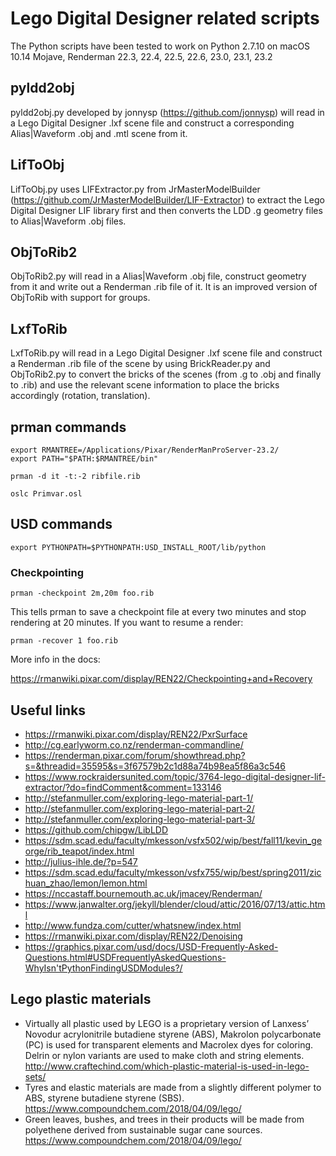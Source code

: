 # Lego Digital Designer related scripts
The Python scripts have been tested to work on Python 2.7.10 on macOS 10.14 Mojave, Renderman 22.3, 22.4, 22.5, 22.6, 23.0, 23.1, 23.2

## pyldd2obj
pyldd2obj.py developed by jonnysp (https://github.com/jonnysp) will read in a Lego Digital Designer .lxf scene file and construct a corresponding Alias|Waveform .obj and .mtl scene from it.

## LifToObj 
LifToObj.py uses LIFExtractor.py from JrMasterModelBuilder (https://github.com/JrMasterModelBuilder/LIF-Extractor) to extract the Lego Digital Designer LIF library first and then converts the LDD .g geometry files to Alias|Waveform .obj files.

## ObjToRib2
ObjToRib2.py will read in a Alias|Waveform .obj file, construct geometry from it and write out a Renderman .rib file of it.
It is an improved version of ObjToRib with support for groups.

## LxfToRib
LxfToRib.py will read in a Lego Digital Designer .lxf scene file and construct a Renderman .rib file of the scene by using BrickReader.py and ObjToRib2.py to convert the bricks of the scenes (from .g to .obj and finally to .rib) and use the relevant scene information to place the bricks accordingly (rotation, translation).

## prman commands
```terminal
export RMANTREE=/Applications/Pixar/RenderManProServer-23.2/
export PATH="$PATH:$RMANTREE/bin"

prman -d it -t:-2 ribfile.rib

oslc Primvar.osl
```

## USD commands
```terminal
export PYTHONPATH=$PYTHONPATH:USD_INSTALL_ROOT/lib/python
```

### Checkpointing

```terminal
prman -checkpoint 2m,20m foo.rib
```

This tells prman to save a checkpoint file at every two minutes and stop rendering at 20 minutes. If you want to resume a render:

```terminal
prman -recover 1 foo.rib
```

More info in the docs:

https://rmanwiki.pixar.com/display/REN22/Checkpointing+and+Recovery


## Useful links

* https://rmanwiki.pixar.com/display/REN22/PxrSurface
* http://cg.earlyworm.co.nz/renderman-commandline/
* https://renderman.pixar.com/forum/showthread.php?s=&threadid=35595&s=3f67579b2c1d88a74b98ea5f86a3c546
* https://www.rockraidersunited.com/topic/3764-lego-digital-designer-lif-extractor/?do=findComment&comment=133146
* http://stefanmuller.com/exploring-lego-material-part-1/
* http://stefanmuller.com/exploring-lego-material-part-2/
* http://stefanmuller.com/exploring-lego-material-part-3/
* https://github.com/chipgw/LibLDD
* https://sdm.scad.edu/faculty/mkesson/vsfx502/wip/best/fall11/kevin_george/rib_teapot/index.html
* http://julius-ihle.de/?p=547
* https://sdm.scad.edu/faculty/mkesson/vsfx755/wip/best/spring2011/zichuan_zhao/lemon/lemon.html
* https://nccastaff.bournemouth.ac.uk/jmacey/Renderman/
* https://www.janwalter.org/jekyll/blender/cloud/attic/2016/07/13/attic.html
* http://www.fundza.com/cutter/whatsnew/index.html
* https://rmanwiki.pixar.com/display/REN22/Denoising
* https://graphics.pixar.com/usd/docs/USD-Frequently-Asked-Questions.html#USDFrequentlyAskedQuestions-WhyIsn'tPythonFindingUSDModules?/

## Lego plastic materials

* Virtually all plastic used by LEGO is a proprietary version of Lanxess’ Novodur acrylonitrile butadiene styrene (ABS), Makrolon polycarbonate (PC) is used for transparent elements and Macrolex dyes for coloring. Delrin or nylon variants are used to make cloth and string elements. http://www.craftechind.com/which-plastic-material-is-used-in-lego-sets/
* Tyres and elastic materials are made from a slightly different polymer to ABS, styrene butadiene styrene (SBS). https://www.compoundchem.com/2018/04/09/lego/
* Green leaves, bushes, and trees in their products will be made from polyethene derived from sustainable sugar cane sources. https://www.compoundchem.com/2018/04/09/lego/
